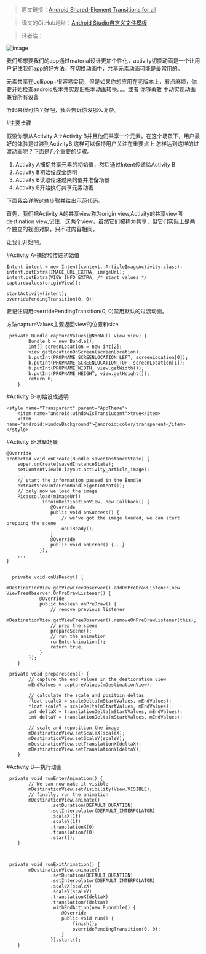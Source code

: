 >原文链接：[Android Shared-Element Transitions for all](https://medium.com/@aitorvs/android-shared-element-transitions-for-all-b90e9361507d#.uvdaet42o)

>译文的GitHub地址：[Android Studio自定义文件模板](https://github.com/thinkSky1206/android-blog/blob/master/Android%20Studio%E8%87%AA%E5%AE%9A%E4%B9%89%E6%96%87%E4%BB%B6%E6%A8%A1%E6%9D%BF.md)

>译者注：

![image](http://i1.wp.com/riggaroo.co.za/wp-content/uploads/2016/05/androidstudiofiletemplates.png)

我们都想要我们的app通过material设计更加个性化，activity切换动画是一个让用户记住我们app的好方法。在切换动画中，共享元素动画可能是最常用的。


元素共享在Lollipop+很容易实现，但是如果你想应用在老版本上，有点麻烦，你要开始检查android版本并实现旧版本动画转换。。。或者 你够勇敢 手动实现动画兼容所有设备

听起来很可怕？好吧，我会告诉你没那么复杂。

#主要步骤

假设你想从Activity A->Activity B并且他们共享一个元素。在这个场景下，用户最好的体验是过渡到ActivityB,这样可以保持用户关注在重要点上
怎样达到这样的过渡动画呢？下面是几个重要的步骤。

1. Activity A捕捉共享元素的初始值，然后通过Intent传递给Activity B
2. Activity B初始设成全透明
3. Activity B读取传递过来的值并准备场景
4. Activity B开始执行共享元素动画

下面我会详解这些步骤并给出示范代码。

首先，我们把Activity A的共享view称为origin view,Activity的共享view叫destination view,记住，这两个view，虽然它们被称为共享，但它们实际上是两个独立的视图对象，只不过内容相同。

让我们开始吧。

#Activity A-捕捉和传递初始值



	Intent intent = new Intent(context, ArticleImageActivity.class);
    intent.putExtra(IMAGE_URL_EXTRA, imageUrl);
    intent.putExtra(VIEW_INFO_EXTRA, /* start values */ captureValues(originView));

    startActivity(intent);
    overridePendingTransition(0, 0);

要记住调用overridePendingTransition(0, 0)禁用默认的过渡动画。


方法captureValues主要返回view的位置和size


	 private Bundle captureValues(@NonNull View view) {
	        Bundle b = new Bundle();
	        int[] screenLocation = new int[2];
	        view.getLocationOnScreen(screenLocation);
	        b.putInt(PROPNAME_SCREENLOCATION_LEFT, screenLocation[0]);
	        b.putInt(PROPNAME_SCREENLOCATION_TOP, screenLocation[1]);
	        b.putInt(PROPNAME_WIDTH, view.getWidth());
	        b.putInt(PROPNAME_HEIGHT, view.getHeight());
	        return b;
	    }

#Activity B-初始设成透明

	<style name="Transparent" parent="AppTheme">
        <item name="android:windowIsTranslucent">true</item>
        <item name="android:windowBackground">@android:color/transparent</item>
    </style>


#Activity B-准备场景

    @Override
    protected void onCreate(Bundle savedInstanceState) {
        super.onCreate(savedInstanceState);
        setContentView(R.layout.activity_article_image);
        ...
        // start the information passed in the Bundle
        extractViewInfoFromBundle(getIntent());
        // only now we load the image
        Picasso.load(mImageUrl)
                .into(mDestinationView, new Callback() {
                    @Override
                    public void onSuccess() {
                        // we've got the image loaded, we can start prepping the scene
                        onUiReady();
                    }
                    @Override
                    public void onError() {...}
                });
        ...
    }


	  private void onUiReady() {
	        mDestinationView.getViewTreeObserver().addOnPreDrawListener(new ViewTreeObserver.OnPreDrawListener() {
	            @Override
	            public boolean onPreDraw() {
	                // remove previous listener
	                mDestinationView.getViewTreeObserver().removeOnPreDrawListener(this);
	                // prep the scene
	                prepareScene();
	                // run the animation
	                runEnterAnimation();
	                return true;
	            }
	        });
	    }

	 private void prepareScene() {
	        // capture the end values in the destionation view
	        mEndValues = captureValues(mDestinationView);
	
	        // calculate the scale and positoin deltas
	        float scaleX = scaleDelta(mStartValues, mEndValues);
	        float scaleY = scaleDelta(mStartValues, mEndValues);
	        int deltaX = translationDelta(mStartValues, mEndValues);
	        int deltaY = translationDelta(mStartValues, mEndValues);
	
	        // scale and reposition the image
	        mDestinationView.setScaleX(scaleX);
	        mDestinationView.setScaleY(scaleY);
	        mDestinationView.setTranslationX(deltaX);
	        mDestinationView.setTranslationY(deltaY);
	    }


#Activity B — 执行动画


	 private void runEnterAnimation() {
	        // We can now make it visible
	        mDestinationView.setVisibility(View.VISIBLE);
	        // finally, run the animation
	        mDestinationView.animate()
	                .setDuration(DEFAULT_DURATION)
	                .setInterpolator(DEFAULT_INTERPOLATOR)
	                .scaleX(1f)
	                .scaleY(1f)
	                .translationX(0)
	                .translationY(0)
	                .start();
	    }



	 private void runExitAnimation() {
	        mDestinationView.animate()
	                .setDuration(DEFAULT_DURATION)
	                .setInterpolator(DEFAULT_INTERPOLATOR)
	                .scaleX(scaleX)
	                .scaleY(scaleY)
	                .translationX(deltaX)
	                .translationY(deltaY)
	                .withEndAction(new Runnable() {
	                    @Override
	                    public void run() {
	                        finish();
	                        overridePendingTransition(0, 0);
	                    }
	                }).start();
	    }